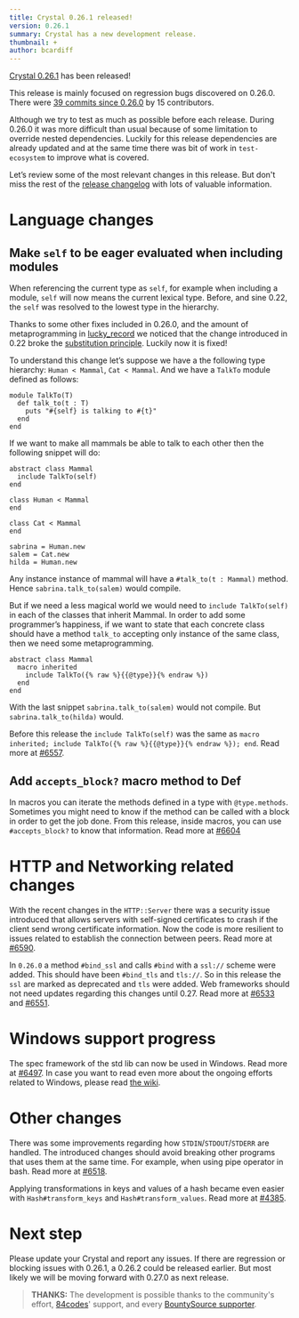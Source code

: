 ```yaml
---
title: Crystal 0.26.1 released!
version: 0.26.1
summary: Crystal has a new development release.
thumbnail: +
author: bcardiff
---
```


[Crystal 0.26.1](https://github.com/crystal-lang/crystal/releases/tag/0.26.1) has been released!

This release is mainly focused on regression bugs discovered on 0.26.0. There were [39 commits since 0.26.0](https://github.com/crystal-lang/crystal/compare/0.26.0...0.26.1) by 15 contributors.

Although we try to test as much as possible before each release. During 0.26.0 it was more difficult than usual because of some limitation to override nested dependencies. Luckily for this release dependencies are already updated and at the same time there was bit of work in `test-ecosystem` to improve what is covered.

Let’s review some of the most relevant changes in this release. But don't miss the rest of the [release changelog](https://github.com/crystal-lang/crystal/releases/tag/0.26.1) with lots of valuable information.

# Language changes

## Make `self` to be eager evaluated when including modules

When referencing the current type as `self`, for example when including a module, `self` will now means the current lexical type. Before, and sine 0.22, the `self` was resolved to the lowest type in the hierarchy.

Thanks to some other fixes included in 0.26.0, and the amount of metaprogramming in [lucky_record](https://github.com/luckyframework/lucky_record) we noticed that the change introduced in 0.22 broke the [substitution principle](https://en.wikipedia.org/wiki/Liskov_substitution_principle). Luckily now it is fixed!

To understand this change let’s suppose we have a the following type hierarchy: `Human < Mammal`, `Cat < Mammal`. And we have a `TalkTo` module defined as follows:

```crystal
module TalkTo(T)
  def talk_to(t : T)
    puts "#{self} is talking to #{t}"
  end
end
```

If we want to make all mammals be able to talk to each other then the following snippet will do:

```crystal
abstract class Mammal
  include TalkTo(self)
end

class Human < Mammal
end

class Cat < Mammal
end

sabrina = Human.new
salem = Cat.new
hilda = Human.new
```

Any instance instance of mammal will have a `#talk_to(t : Mammal)` method. Hence `sabrina.talk_to(salem)` would compile.

But if we need a less magical world we would need to `include TalkTo(self)` in each of the classes that inherit Mammal. In order to add some programmer’s happiness, if we want to state that each concrete class should have a method `talk_to` accepting only instance of the same class, then we need some metaprogramming.

```crystal
abstract class Mammal
  macro inherited
    include TalkTo({% raw %}{{@type}}{% endraw %})
  end
end
```

With the last snippet `sabrina.talk_to(salem)` would not compile. But `sabrina.talk_to(hilda)` would.

Before this release the `include TalkTo(self)` was the same as `macro inherited; include TalkTo({% raw %}{{@type}}{% endraw %}); end`. Read more at [#6557](https://github.com/crystal-lang/crystal/pull/6557).

## Add `accepts_block?` macro method to Def

In macros you can iterate the methods defined in a type with `@type.methods`. Sometimes you might need to know if the method can be called with a block in order to get the job done. From this release, inside macros, you can use `#accepts_block?` to know that information. Read more at [#6604](https://github.com/crystal-lang/crystal/pull/6604)

# HTTP and Networking related changes

With the recent changes in the `HTTP::Server` there was a security issue introduced that allows servers with self-signed certificates to crash if the client send wrong certificate information. Now the code is more resilient to issues related to establish the connection between peers. Read more at [#6590](https://github.com/crystal-lang/crystal/pull/6590).

In `0.26.0` a method `#bind_ssl` and calls `#bind` with a `ssl://` scheme were added. This should have been `#bind_tls` and `tls://`. So in this release the `ssl` are marked as deprecated and `tls` were added. Web frameworks should not need updates regarding this changes until 0.27. Read more at [#6533](https://github.com/crystal-lang/crystal/pull/6533) and [#6551](https://github.com/crystal-lang/crystal/pull/6551).

# Windows support progress

The spec framework of the std lib can now be used in Windows. Read more at [#6497](https://github.com/crystal-lang/crystal/pull/6497). In case you want to read even more about the ongoing efforts related to Windows, please read [the wiki](https://github.com/crystal-lang/crystal/wiki/Porting-to-Windows).

# Other changes

There was some improvements regarding how `STDIN`/`STDOUT`/`STDERR` are handled. The introduced changes should avoid breaking other programs that uses them at the same time. For example, when using pipe operator in bash. Read more at [#6518](https://github.com/crystal-lang/crystal/pull/6518).

Applying transformations in keys and values of a hash became even easier with `Hash#transform_keys` and `Hash#transform_values`. Read more at [#4385](https://github.com/crystal-lang/crystal/pull/4385).

# Next step

Please update your Crystal and report any issues. If there are regression or blocking issues with 0.26.1, a 0.26.2 could be released earlier. But most likely we will be moving forward with 0.27.0 as next release.

> **THANKS:**
> The development is possible thanks to the community's effort, [84codes](https://www.84codes.com/)' support, and every [BountySource supporter](https://crystal-lang.org/sponsors).
